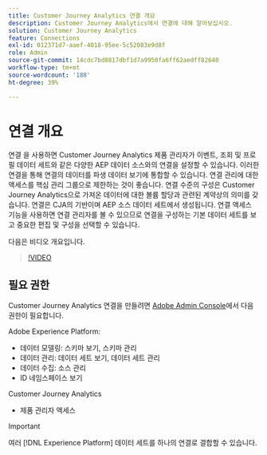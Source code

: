 ```yaml
---
title: Customer Journey Analytics 연결 개요
description: Customer Journey Analytics에서 연결에 대해 알아보십시오.
solution: Customer Journey Analytics
feature: Connections
exl-id: 012371d7-aaef-4018-95ee-5c52083e9d8f
role: Admin
source-git-commit: 14cdc7bd8817dbf1d7a9950fa6ff62aedff82640
workflow-type: tm+mt
source-wordcount: '188'
ht-degree: 39%

---
```


# 연결 개요

연결 을 사용하면 Customer Journey Analytics 제품 관리자가 이벤트, 조회 및 프로필 데이터 세트와 같은 다양한 AEP 데이터 소스와의 연결을 설정할 수 있습니다. 이러한 연결을 통해 연결의 데이터를 파생 데이터 보기에 통합할 수 있습니다. 연결 관리에 대한 액세스를 핵심 관리 그룹으로 제한하는 것이 좋습니다. 연결 수준의 구성은 Customer Journey Analytics으로 가져온 데이터에 대한 볼륨 할당과 관련된 계약상의 의미를 갖습니다.
연결은 CJA의 기반이며 AEP 소스 데이터 세트에서 생성됩니다. 연결 액세스 기능을 사용하면 연결 관리자를 볼 수 있으므로 연결을 구성하는 기본 데이터 세트를 보고 중요한 편집 및 구성을 선택할 수 있습니다.

다음은 비디오 개요입니다.

>[!VIDEO](https://video.tv.adobe.com/v/35111/?quality=12&learn=on)

## 필요 권한

Customer Journey Analytics 연결을 만들려면 [Adobe Admin Console](https://helpx.adobe.com/kr/enterprise/admin-guide.html/enterprise/using/manage-permissions-and-roles.ug.html)에서 다음 권한이 필요합니다.

Adobe Experience Platform:
* 데이터 모델링: 스키마 보기, 스키마 관리
* 데이터 관리: 데이터 세트 보기, 데이터 세트 관리
* 데이터 수집: 소스 관리
* ID 네임스페이스 보기

Customer Journey Analytics
* 제품 관리자 액세스

>[!IMPORTANT]
>
>여러 [!DNL Experience Platform] 데이터 세트를 하나의 연결로 결합할 수 있습니다.
